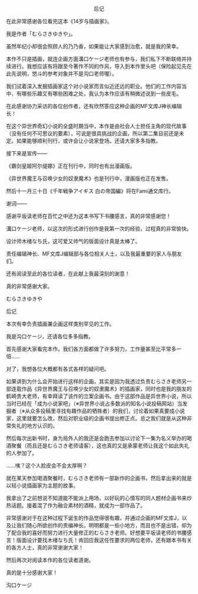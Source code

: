 <p align="center">后记</p>

在此非常感谢各位看完这本《14岁与插画家》。

我是作者「むらさきゆきや」。

虽然年纪小却很会照顾人的乃乃香，如果能让大家感到治愈，就是我的荣幸。

本作不只是插画，就连企画方面溝口ケージ老师也有参与，我们私下不断联络并持续进行。我想应该有将跟至今著作不同的作风，导入到本作里头吧（保险起见先在此先说明，悠斗的参考对象并不是沟口老师喔）。

我们试着深入发掘插画家这个对小说家而言似近还远的职业。他们的工作内容当中，有哪些乐趣又有哪些困难之处，我认为本作应该有稍微述说到一些皮毛。

在此感谢协力采访的各位创作者，还有欣然答应这种企画的MF文库J神长编辑长！

在这个异世界奇幻小说的全盛时期当中，本作是由社会人士担任主角的现代故事（没有任何不可思议的要素），可说是很具挑战的企画，所以第二集目前还是未定。如果能够顺利刊行，或许会让小说家登场。还请大家多多指教。

接下来是宣传——

《霸剑皇姬阿尔缇娜》正在刊行中，同时也有出漫画版。

《异世界魔王与召唤少女的奴隶魔术》也是刊行中，漫画版也正在发售。

然后十一月三十日《千年戦争アイギス 白の帝国編》将在Fami通文库行。

谢词——

感谢平坂读老师在百忙之中还为这本书写下书腰感言，真的非常感谢您！

溝口ケージ老师，以这次的形式进行创作是我第一次的经验，过程真的非常愉快。

设计师木绪なち氏，这可爱又帅气的版面设计真是太棒了。

责任编辑神长、MF文库J编辑部与各位相关人士，以及我最重要的家人与朋友们。

还有阅读至此的各位读者，在此献上我最深刻的谢意！

真的非常感谢大家。

むらさきゆきや

后记

本次有幸负责插画兼企画这样类别罕见的工作。

我是沟口ケージ，还请各位多多指教。

首先感谢大家看完本作。我们各方面都做了许多努力，工作量甚至比平常多一倍……

对了，我想各位大概都有各式各样的疑问吧。

如果讲到为什么会开始进行这样的企画，其实是因为我透过负责むらさき老师另一部连载作品《异世界魔王与召唤少女的奴隶魔术》的插画家，同时也是我的朋友的鹤崎贵大老师，有幸拜读了该作的立案企画书。由于这部作品是异世界小说，所以当时已经在「成为小说家吧」（※异世界小说占多数派的知名小说投稿网站）当发掘者（※从众多投稿里寻找有趣作品的牺牲者）的我们，讨论着如果真要成小说家，这里就要怎么改，然后对职业级的企画书提出修正点。总之我们就是从这种非常失礼的地方认识的。

然后每次出新书时，身为局外人的我还是会跑去参加以讨论下一集为名义举办的喝酒聚餐（而且还是むらさき老师请客），这也真的又是承蒙老师让我这个如此失礼的人参加了。

……咦？这个人脸皮会不会太厚啊？

就在某天参加喝酒聚餐时，むらさき老师有一部新作的企画书，然后拿出来的就是以轻小说插画家为主题的故事。

我拿出了之前想说不知道能不能派上用场，以好玩的心情写的同人题材企画书来炒热话题。接着混了作为融合素材的酒精，就成为一部作品了。

非常感谢对于在这种过程下诞生的作品觉得很有趣，并通过企画的MF文库J，以及让我们随心所欲创作的责编神长。明明都是一些小地方，而且也不是出错，却为了配合我的喜好而努力进行大量修正的むらさき老师。好想要平坂读老师的书腰感言！版面设计要找木绪なち氏！肯回应我这任性要求的两位老师，还有跟本书有关的各方人士，真的非常谢谢大家！

然后再次对阅读本作的各位读者道谢。

真的是十分感谢大家！

沟口ケージ

